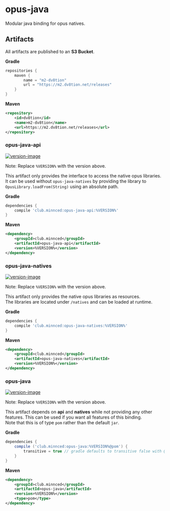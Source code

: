 [api-version]: https://shields.io/maven-metadata/v?metadataUrl=https%3A%2F%2Fm2.dv8tion.net%2Freleases%2Fclub%2Fminnced%2Fopus-java-api%2Fmaven-metadata.xml&color=informational&label=Download
[api-download]: #opus-java-api
[natives-version]: https://shields.io/maven-metadata/v?metadataUrl=https%3A%2F%2Fm2.dv8tion.net%2Freleases%2Fclub%2Fminnced%2Fopus-java-natives%2Fmaven-metadata.xml&color=informational&label=Download
[natives-download]: #opus-java-natives
[core-version]: https://shields.io/maven-metadata/v?metadataUrl=https%3A%2F%2Fm2.dv8tion.net%2Freleases%2Fclub%2Fminnced%2Fopus-java%2Fmaven-metadata.xml&color=informational&label=Download
[core-download]: #opus-java

# opus-java

Modular java binding for opus natives.

## Artifacts

All artifacts are published to an **S3 Bucket**.

**Gradle**

```gradle
repositories {
    maven {
        name = "m2-dv8tion"
        url = "https://m2.dv8tion.net/releases"
    }
}
```

**Maven**

```xml
<repository>
    <id>dv8tion</id>
    <name>m2-dv8tion</name>
    <url>https://m2.dv8tion.net/releases</url>
</repository>
```

### opus-java-api

[ ![version-image][api-version] ][api-download]

Note: Replace `%VERSION%` with the version above.

This artifact only provides the interface to access the native opus libraries. 
It can be used without `opus-java-natives` by providing the library to `OpusLibrary.loadFrom(String)` using
an absolute path.

**Gradle**

```gradle
dependencies {
    compile 'club.minnced:opus-java-api:%VERSION%'
}
```

**Maven**

```xml
<dependency>
    <groupId>club.minnced</groupId>
    <artifactId>opus-java-api</artifactId>
    <version>%VERSION%</version>
</dependency>
```

### opus-java-natives

[ ![version-image][natives-version] ][natives-download]

Note: Replace `%VERSION%` with the version above.

This artifact only provides the native opus libraries as resources.
<br>The libraries are located under `/natives` and can be loaded at runtime.

**Gradle**

```gradle
dependencies {
    compile 'club.minnced:opus-java-natives:%VERSION%'
}
```

**Maven**

```xml
<dependency>
    <groupId>club.minnced</groupId>
    <artifactId>opus-java-natives</artifactId>
    <version>%VERSION%</version>
</dependency>
```

### opus-java

[ ![version-image][core-version] ][core-download]

Note: Replace `%VERSION%` with the version above.

This artifact depends on **api** and **natives** while not providing
any other features. This can be used if you want all features of this binding.
<br>Note that this is of type `pom` rather than the default `jar`.

**Gradle**

```gradle
dependencies {
    compile ('club.minnced:opus-java:%VERSION%@pom') {
        transitive = true // gradle defaults to transitive false with @pom
    }
}
```

**Maven**

```xml
<dependency>
    <groupId>club.minnced</groupId>
    <artifactId>opus-java</artifactId>
    <version>%VERSION%</version>
    <type>pom</type>
</dependency>
```
